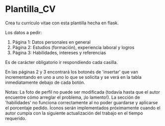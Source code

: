 # Plantilla_CV

Crea tu currículo vitae con esta plantilla hecha en flask. 

Los datos a pedir:
1. Página 1: Datos personales en general
2. Página 2: Estudios (formación), experiencia laboral y logros
3. Página 3: Habilidades, intereses y referencias

Es de carácter obligatorio ir respondiendo cada casilla. 

En las páginas 2 y 3 encontrará los botonés de 'insertar' que van incrementando en uno a uno lo que se solicita y se verá en la tabla inmediatamente debajo de cada botón.

Notas: La foto de perfil no puede ser modificada (todavía hasta que el autor encuentre cómo arreglar el problema, ¡lo lamento!). La sección de 'habilidades' no funciona correctamente al no poder guardarse y aplicarse el porcentaje pedido. Íconos serán implementados próximamente cuando el autor cumpla con la siguiente actualización del trabajo en el tiempo requerido. 


